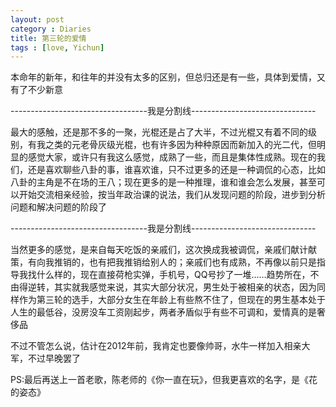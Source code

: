 ```yaml
---
layout: post
category : Diaries
title: 第三轮的爱情
tags : [love, Yichun]
---
```




本命年的新年，和往年的并没有太多的区别，但总归还是有一些，具体到爱情，又有了不少新意

----------------------------------我是分割线-------------------------------

最大的感触，还是那不多的一聚，光棍还是占了大半，不过光棍又有着不同的级别，有我之类的元老骨灰级光棍，也有许多因为种种原因而新加入的光二代，但明显的感觉大家，或许只有我这么感觉，成熟了一些，而且是集体性成熟。现在的我们，还是喜欢聊些八卦的事，谁喜欢谁，只不过更多的还是一种调侃的心态，比如八卦的主角是不在场的王八；现在更多的是一种推理，谁和谁会怎么发展，甚至可以开始交流相亲经验，按当年政治课的说法，我们从发现问题的阶段，进步到分析问题和解决问题的阶段了

----------------------------------我是分割线-------------------------------

当然更多的感觉，是来自每天吃饭的亲戚们，这次换成我被调侃，亲戚们献计献策，有向我推销的，也有把我推销给别人的；亲戚们也有成熟，不再像以前只是指导我找什么样的，现在直接荷枪实弹，手机号，QQ号抄了一堆……趋势所在，不由得逆转，其实就我感觉来说，其实大部分状况，男生处于被相亲的状态，因为同样作为第三轮的选手，大部分女生在年龄上有些熬不住了，但现在的男生基本处于人生的最低谷，没房没车工资刚起步，两者矛盾似乎有些不可调和，爱情真的是奢侈品

不过不管怎么说，估计在2012年前，我肯定也要像帅哥，水牛一样加入相亲大军，不过早晚罢了

PS:最后再送上一首老歌，陈老师的《你一直在玩》，但我更喜欢的名字，是《花的姿态》